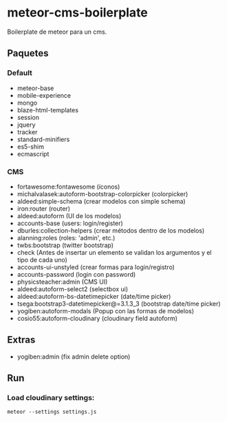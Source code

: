 # meteor-cms-boilerplate
Boilerplate de meteor para un cms.

## Paquetes

### Default
* meteor-base             
* mobile-experience       
* mongo                   
* blaze-html-templates    
* session                 
* jquery                  
* tracker                 
* standard-minifiers     
* es5-shim               
* ecmascript             

### CMS 
* fortawesome:fontawesome                        (íconos)
* michalvalasek:autoform-bootstrap-colorpicker   (colorpicker)
* aldeed:simple-schema                           (crear modelos con simple schema)
* iron:router                                    (router)
* aldeed:autoform                                (UI de los modelos)
* accounts-base                                  (users: login/register)
* dburles:collection-helpers                     (crear métodos dentro de los modelos)
* alanning:roles                                 (roles: 'admin', etc.)
* twbs:bootstrap                                 (twitter bootstrap)
* check                                          (Antes de insertar un elemento se validan los argumentos y el tipo de cada uno)
* accounts-ui-unstyled                           (crear formas para login/registro)
* accounts-password                              (login con password)
* physicsteacher:admin                           (CMS UI)
* aldeed:autoform-select2                        (selectbox ui)
* aldeed:autoform-bs-datetimepicker              (date/time picker)
* tsega:bootstrap3-datetimepicker@=3.1.3_3       (bootstrap date/time picker)
* yogiben:autoform-modals                        (Popup con las formas de modelos)
* cosio55:autoform-cloudinary                    (cloudinary field autoform)

## Extras
* yogiben:admin (fix admin delete option)

## Run

### Load cloudinary settings:
```shell
meteor --settings settings.js

